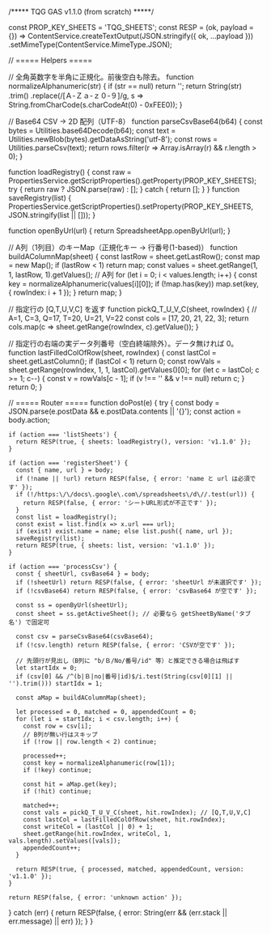 /***** TQG GAS v1.1.0 (from scratch) *****/

const PROP_KEY_SHEETS = 'TQG_SHEETS';
const RESP = (ok, payload = {}) =>
  ContentService.createTextOutput(JSON.stringify({ ok, ...payload }))
    .setMimeType(ContentService.MimeType.JSON);

// ===== Helpers =====

// 全角英数字を半角に正規化。前後空白も除去。
function normalizeAlphanumeric(str) {
  if (str == null) return '';
  return String(str)
    .trim()
    .replace(/[Ａ-Ｚａ-ｚ０-９]/g, s => String.fromCharCode(s.charCodeAt(0) - 0xFEE0));
}

// Base64 CSV → 2D 配列（UTF-8）
function parseCsvBase64(b64) {
  const bytes = Utilities.base64Decode(b64);
  const text = Utilities.newBlob(bytes).getDataAsString('utf-8');
  const rows = Utilities.parseCsv(text);
  return rows.filter(r => Array.isArray(r) && r.length > 0);
}

function loadRegistry() {
  const raw = PropertiesService.getScriptProperties().getProperty(PROP_KEY_SHEETS);
  try { return raw ? JSON.parse(raw) : []; } catch { return []; }
}
function saveRegistry(list) {
  PropertiesService.getScriptProperties().setProperty(PROP_KEY_SHEETS, JSON.stringify(list || []));
}

function openByUrl(url) { return SpreadsheetApp.openByUrl(url); }

// A列（1列目）のキーMap（正規化キー → 行番号(1-based)）
function buildAColumnMap(sheet) {
  const lastRow = sheet.getLastRow();
  const map = new Map();
  if (lastRow < 1) return map;
  const values = sheet.getRange(1, 1, lastRow, 1).getValues(); // A列
  for (let i = 0; i < values.length; i++) {
    const key = normalizeAlphanumeric(values[i][0]);
    if (!map.has(key)) map.set(key, { rowIndex: i + 1 });
  }
  return map;
}

// 指定行の [Q,T,U,V,C] を返す
function pickQ_T_U_V_C(sheet, rowIndex) {
  // A=1, C=3, Q=17, T=20, U=21, V=22
  const cols = [17, 20, 21, 22, 3];
  return cols.map(c => sheet.getRange(rowIndex, c).getValue());
}

// 指定行の右端の実データ列番号（空白終端除外）。データ無ければ 0。
function lastFilledColOfRow(sheet, rowIndex) {
  const lastCol = sheet.getLastColumn();
  if (lastCol < 1) return 0;
  const rowVals = sheet.getRange(rowIndex, 1, 1, lastCol).getValues()[0];
  for (let c = lastCol; c >= 1; c--) {
    const v = rowVals[c - 1];
    if (v !== '' && v !== null) return c;
  }
  return 0;
}

// ===== Router =====
function doPost(e) {
  try {
    const body = JSON.parse(e.postData && e.postData.contents || '{}');
    const action = body.action;

    if (action === 'listSheets') {
      return RESP(true, { sheets: loadRegistry(), version: 'v1.1.0' });
    }

    if (action === 'registerSheet') {
      const { name, url } = body;
      if (!name || !url) return RESP(false, { error: 'name と url は必須です' });
      if (!/https:\/\/docs\.google\.com\/spreadsheets\/d\//.test(url)) {
        return RESP(false, { error: 'シートURL形式が不正です' });
      }
      const list = loadRegistry();
      const exist = list.find(x => x.url === url);
      if (exist) exist.name = name; else list.push({ name, url });
      saveRegistry(list);
      return RESP(true, { sheets: list, version: 'v1.1.0' });
    }

    if (action === 'processCsv') {
      const { sheetUrl, csvBase64 } = body;
      if (!sheetUrl) return RESP(false, { error: 'sheetUrl が未選択です' });
      if (!csvBase64) return RESP(false, { error: 'csvBase64 が空です' });

      const ss = openByUrl(sheetUrl);
      const sheet = ss.getActiveSheet(); // 必要なら getSheetByName('タブ名') で固定可

      const csv = parseCsvBase64(csvBase64);
      if (!csv.length) return RESP(false, { error: 'CSVが空です' });

      // 先頭行が見出し（B列に "b/Ｂ/No/番号/id" 等）と推定できる場合は飛ばす
      let startIdx = 0;
      if (csv[0] && /^(b|Ｂ|no|番号|id)$/i.test(String(csv[0][1] || '').trim())) startIdx = 1;

      const aMap = buildAColumnMap(sheet);

      let processed = 0, matched = 0, appendedCount = 0;
      for (let i = startIdx; i < csv.length; i++) {
        const row = csv[i];
        // B列が無い行はスキップ
        if (!row || row.length < 2) continue;

        processed++;
        const key = normalizeAlphanumeric(row[1]);
        if (!key) continue;

        const hit = aMap.get(key);
        if (!hit) continue;

        matched++;
        const vals = pickQ_T_U_V_C(sheet, hit.rowIndex); // [Q,T,U,V,C]
        const lastCol = lastFilledColOfRow(sheet, hit.rowIndex);
        const writeCol = (lastCol || 0) + 1;
        sheet.getRange(hit.rowIndex, writeCol, 1, vals.length).setValues([vals]);
        appendedCount++;
      }

      return RESP(true, { processed, matched, appendedCount, version: 'v1.1.0' });
    }

    return RESP(false, { error: 'unknown action' });

  } catch (err) {
    return RESP(false, { error: String(err && (err.stack || err.message) || err) });
  }
}
